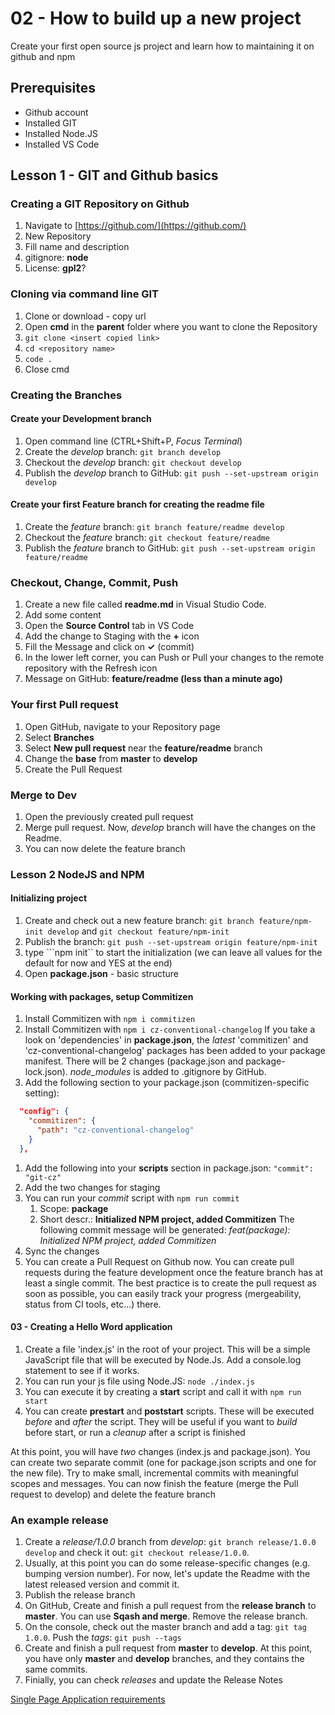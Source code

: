 # 02 - How to build up a new project

Create your first open source js project and learn how to maintaining it on github and npm

## Prerequisites

 - Github account
 - Installed GIT
 - Installed Node.JS
 - Installed VS Code

## Lesson 1 - GIT and Github basics

### Creating a GIT Repository on Github

 1. Navigate to [https://github.com/](https://github.com/)
 1. New Repository
 1. Fill name and description
 1. gitignore: **node**
 1. License: **gpl2**?

### Cloning via command line GIT

 1. Clone or download - copy url
 1. Open **cmd** in the **parent** folder where you want to clone the Repository
 1. ```git clone <insert copied link>```
 1. ```cd <repository name>```
 1. ```code .```
 1. Close cmd


### Creating the Branches
#### Create your Development branch
 1. Open command line (CTRL+Shift+P, *Focus Terminal*)
 1. Create the *develop* branch: ```git branch develop```
 1. Checkout the *develop* branch: ```git checkout develop```
 1. Publish the *develop* branch to GitHub: ```git push --set-upstream origin develop```

#### Create  your first Feature branch for creating the readme file
 1. Create the *feature* branch: ```git branch feature/readme develop```
 1. Checkout the *feature* branch: ```git checkout feature/readme```
 1. Publish the *feature* branch to GitHub: ```git push --set-upstream origin feature/readme```

### Checkout, Change, Commit, Push
 1. Create a new file called **readme.md** in Visual Studio Code.
 1. Add some content
 1. Open the **Source Control** tab in VS Code
 1. Add the change to Staging with the **+** icon
 1. Fill the Message and click on **&check;** (commit)
 1. In the lower left corner, you can Push or Pull your changes to the remote repository with the Refresh icon
 1. Message on GitHub: **feature/readme (less than a minute ago)**

### Your first Pull request
 1. Open GitHub, navigate to your Repository page
 1. Select **Branches**
 1. Select **New pull request** near the **feature/readme** branch
 1. Change the **base** from **master** to **develop**
 1. Create the Pull Request

### Merge to Dev
 1. Open the previously created pull request
 1. Merge pull request. Now, *develop* branch will have the changes on the Readme.
 1. You can now delete the feature branch

### Lesson 2 NodeJS and NPM


#### Initializing project
 1. Create and check out a new feature branch: ```git branch feature/npm-init develop``` and ```git checkout feature/npm-init```
 1. Publish the branch: ```git push --set-upstream origin feature/npm-init```
 1. type ```npm init`` to start the initialization (we can leave all values for the default for now and YES at the end)
 1. Open **package.json** - basic structure

#### Working with packages, setup Commitizen
1. Install Commitizen with ```npm i commitizen```
1. Install Commitizen with ```npm i cz-conventional-changelog```
If you take a look on 'dependencies' in **package.json**, the *latest* 'commitizen' and 'cz-conventional-changelog' packages has been added to your package manifest.
There will be 2 changes (package.json and package-lock.json). *node_modules* is added to .gitignore by GitHub.
1. Add the following section to your package.json (commitizen-specific setting): 
```json
  "config": {
    "commitizen": {
      "path": "cz-conventional-changelog"
    }
  },
```
1. Add the following into your **scripts** section in package.json: ```"commit": "git-cz"```
1. Add the two changes for staging
1. You can run your *commit* script with ```npm run commit```
    1. Scope: **package**
    1. Short descr.: **Initialized NPM project, added Commitizen**
The following commit message will be generated: *feat(package): Initialized NPM project, added Commitizen*
1. Sync the changes
1. You can create a Pull Request on Github now. You can create pull requests during the feature development once the feature branch has at least a single commit. The best practice is to create the pull request as soon as possible, you can easily track your progress (mergeability, status from CI tools, etc...) there.

#### 03 - Creating a Hello Word application
 1. Create a file 'index.js' in the root of your project. This will be a simple JavaScript file that will be executed by Node.Js. Add a console.log statement to see if it works.
 1. You can run your js file using Node.JS: ```node ./index.js```
 1. You can execute it by creating a **start** script and call it with ```npm run start```
 1. You can create **prestart** and **poststart** scripts. These will be executed *before* and *after* the script. They will be useful if you want to *build* before start, or run a *cleanup* after a script is finished

At this point, you will have *two* changes (index.js and package.json). 
You can create two separate commit (one for package.json scripts and one for the new file). Try to make small, incremental commits with meaningful scopes and messages.
You can now finish the feature (merge the Pull request to develop) and delete the feature branch

### An example release
1. Create a *release/1.0.0* branch from *develop*: ```git branch release/1.0.0 develop``` and check it out: ```git checkout release/1.0.0```.
1. Usually, at this point you can do some release-specific changes (e.g. bumping version number). For now, let's update the Readme with the latest released version and commit it.
1. Publish the release branch
1. On GitHub, Create and finish a pull request from the **release branch** to **master**. You can use **Sqash and merge**. Remove the release branch.
1. On the console, check out the master branch and add a tag: ```git tag 1.0.0```. Push the *tags*: ```git push --tags```
1. Create and finish a pull request from **master** to **develop**. 
At this point, you have only **master** and **develop** branches, and they contains the same commits.
1. Finially, you can check *releases* and update the Release Notes

[Single Page Application requirements](https://github.com/SenseNet/sn-resources/blob/master/docs/react-spa-requirements.md)
